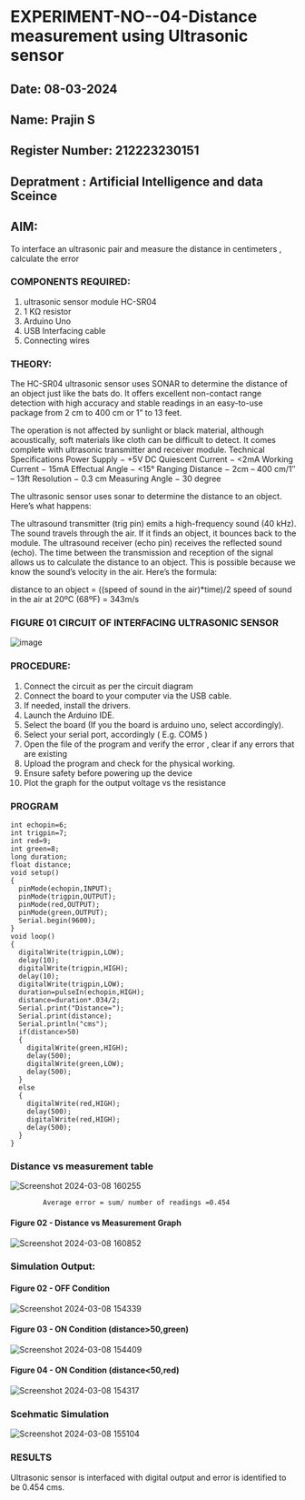 # EXPERIMENT-NO--04-Distance measurement using Ultrasonic sensor
## Date: 08-03-2024
## Name: Prajin S
## Register Number: 212223230151
## Depratment : Artificial Intelligence and data Sceince
## AIM: 
To interface an ultrasonic pair and measure the distance in centimeters , calculate the error
 
### COMPONENTS REQUIRED:
1.	ultrasonic sensor module HC-SR04
2.	1 KΩ resistor 
3.	Arduino Uno 
4.	USB Interfacing cable 
5.	Connecting wires 


### THEORY: 
The HC-SR04 ultrasonic sensor uses SONAR to determine the distance of an object just like the bats do. It offers excellent non-contact range detection with high accuracy and stable readings in an easy-to-use package from 2 cm to 400 cm or 1” to 13 feet.

The operation is not affected by sunlight or black material, although acoustically, soft materials like cloth can be difficult to detect. It comes complete with ultrasonic transmitter and receiver module.
Technical Specifications
Power Supply − +5V DC
Quiescent Current − <2mA
Working Current − 15mA
Effectual Angle − <15°
Ranging Distance − 2cm – 400 cm/1″ – 13ft
Resolution − 0.3 cm
Measuring Angle − 30 degree

The ultrasonic sensor uses sonar to determine the distance to an object. Here’s what happens:

The ultrasound transmitter (trig pin) emits a high-frequency sound (40 kHz).
The sound travels through the air. If it finds an object, it bounces back to the module.
The ultrasound receiver (echo pin) receives the reflected sound (echo).
The time between the transmission and reception of the signal allows us to calculate the distance to an object. This is possible because we know the sound’s velocity in the air. Here’s the formula:

distance to an object = ((speed of sound in the air)*time)/2
speed of sound in the air at 20ºC (68ºF) = 343m/s

### FIGURE 01 CIRCUIT OF INTERFACING ULTRASONIC SENSOR 


![image](https://user-images.githubusercontent.com/36288975/166430594-5adb4ca9-5a42-4781-a7e6-7236b3766a85.png)



### PROCEDURE:
1.	Connect the circuit as per the circuit diagram 
2.	Connect the board to your computer via the USB cable.
3.	If needed, install the drivers.
4.	Launch the Arduino IDE.
5.	Select the board (If you the board is arduino uno, select accordingly).
6.	Select your serial port, accordingly ( E.g. COM5 )
7.	Open the file of the program  and verify the error , clear if any errors that are existing 
8.	Upload the program and check for the physical working. 
9.	Ensure safety before powering up the device 
10.	Plot the graph for the output voltage vs the resistance 


### PROGRAM 
```
int echopin=6;
int trigpin=7;
int red=9;
int green=8;
long duration;
float distance;
void setup()
{
  pinMode(echopin,INPUT);
  pinMode(trigpin,OUTPUT);
  pinMode(red,OUTPUT);
  pinMode(green,OUTPUT);
  Serial.begin(9600);
}
void loop()
{
  digitalWrite(trigpin,LOW);
  delay(10);
  digitalWrite(trigpin,HIGH);
  delay(10);
  digitalWrite(trigpin,LOW);
  duration=pulseIn(echopin,HIGH);
  distance=duration*.034/2;
  Serial.print("Distance=");
  Serial.print(distance);
  Serial.println("cms");
  if(distance>50)
  {
    digitalWrite(green,HIGH);
    delay(500);
    digitalWrite(green,LOW);
    delay(500);
  }
  else
  {
    digitalWrite(red,HIGH);
    delay(500);
    digitalWrite(red,HIGH);
    delay(500);
  }
}
```


### Distance vs measurement table 

			
 ![Screenshot 2024-03-08 160255](https://github.com/Prajin19/Experiment--04-Interfacing-digital-output-with-arduino-ultrasonic-sensor/assets/144979377/d47f60cf-3ac7-4540-a1a7-c7a935ecbcaa)

			
			
			
			
			
			Average error = sum/ number of readings =0.454


 #### Figure 02 - Distance vs Measurement Graph
 ![Screenshot 2024-03-08 160852](https://github.com/Prajin19/Experiment--04-Interfacing-digital-output-with-arduino-ultrasonic-sensor/assets/144979377/1ebcab68-f2db-4d9c-9cd7-32fcb64fe180)


### Simulation Output:
#### Figure 02 - OFF Condition
![Screenshot 2024-03-08 154339](https://github.com/Prajin19/Experiment--04-Interfacing-digital-output-with-arduino-ultrasonic-sensor/assets/144979377/a5f931c2-86ac-4117-830a-03eb0f50070a)
#### Figure  03 - ON Condition (distance>50,green)
![Screenshot 2024-03-08 154409](https://github.com/Prajin19/Experiment--04-Interfacing-digital-output-with-arduino-ultrasonic-sensor/assets/144979377/f93bd2b6-bd0e-4d0a-986e-911ae074d993)
#### Figure 04 - ON Condition (distance<50,red)
![Screenshot 2024-03-08 154317](https://github.com/Prajin19/Experiment--04-Interfacing-digital-output-with-arduino-ultrasonic-sensor/assets/144979377/9cc2f31e-ca37-4910-8532-03d687f8f4d3)

### Scehmatic Simulation
![Screenshot 2024-03-08 155104](https://github.com/Prajin19/Experiment--04-Interfacing-digital-output-with-arduino-ultrasonic-sensor/assets/144979377/ffa9f131-a1e3-4a6a-903a-d083d6d8055c)





### RESULTS

Ultrasonic sensor is interfaced with digital output and error is identified to be 0.454 cms. 


 
